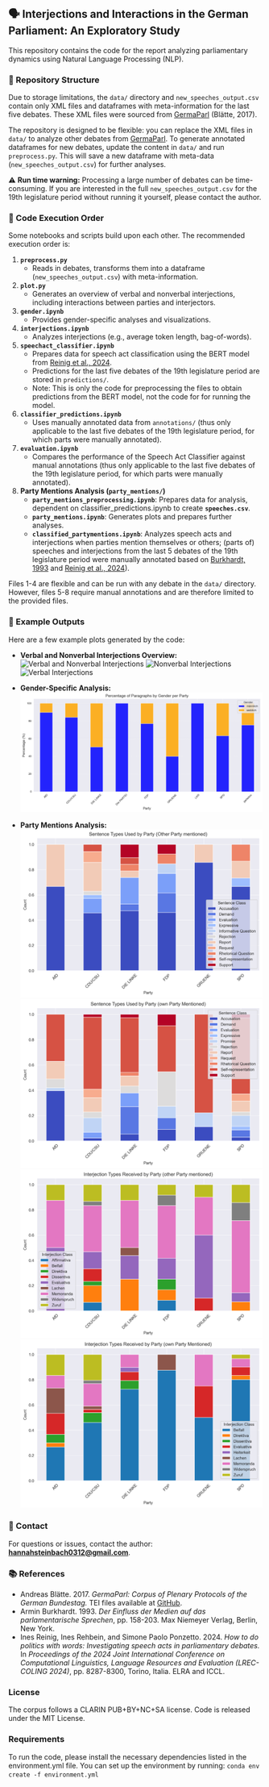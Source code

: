 ## 🗣️ Interjections and Interactions in the German Parliament: An Exploratory Study 

This repository contains the code for the report analyzing parliamentary dynamics using Natural Language Processing (NLP).

### 📂 Repository Structure
Due to storage limitations, the `data/` directory and `new_speeches_output.csv` contain only XML files and dataframes with meta-information for the last five debates. These XML files were sourced from [GermaParl](https://github.com/PolMine/GermaParlTEI) (Blätte, 2017).

The repository is designed to be flexible: you can replace the XML files in `data/` to analyze other debates from [GermaParl](https://github.com/PolMine/GermaParlTEI). To generate annotated dataframes for new debates, update the content in `data/` and run `preprocess.py`. This will save a new dataframe with meta-data (`new_speeches_output.csv`) for further analyses.

⚠ **Run time warning:** Processing a large number of debates can be time-consuming. If you are interested in the full `new_speeches_output.csv` for the 19th legislature period without running it yourself, please contact the author.

### 📝 Code Execution Order
Some notebooks and scripts build upon each other. The recommended execution order is:

1. **`preprocess.py`**
   - Reads in debates, transforms them into a dataframe (`new_speeches_output.csv`) with meta-information.
2. **`plot.py`**
   - Generates an overview of verbal and nonverbal interjections, including interactions between parties and interjectors.
3. **`gender.ipynb`**
   - Provides gender-specific analyses and visualizations.
4. **`interjections.ipynb`**
   - Analyzes interjections (e.g., average token length, bag-of-words).
5. **`speechact_classifier.ipynb`**
   - Prepares data for speech act classification using the BERT model from [Reinig et al., 2024](https://github.com/umanlp/speechact/tree/main).
   - Predictions for the last five debates of the 19th legislature period are stored in `predictions/`.
   - Note: This is only the code for preprocessing the files to obtain predictions from the BERT model, not the code for for running the model.
6. **`classifier_predictions.ipynb`**
   - Uses manually annotated data from `annotations/` (thus only applicable to the last five debates of the 19th legislature period, for which parts were manually annotated).
7. **`evaluation.ipynb`**
   - Compares the performance of the Speech Act Classifier against manual annotations (thus only applicable to the last five debates of the 19th legislature period, for which parts were manually annotated).
8. **Party Mentions Analysis (`party_mentions/`)**
   - **`party_mentions_preprocessing.ipynb`**: Prepares data for analysis, dependent on classifier_predictions.ipynb to create **`speeches.csv`**.
   - **`party_mentions.ipynb`**: Generates plots and prepares further analyses.
   - **`classified_partymentions.ipynb`**: Analyzes speech acts and interjections when parties mention themselves or others; (parts of) speeches and interjections from the last 5 debates of the 19th legislature period were manually annotated based on [Burkhardt, 1993](#references) and [Reinig et al., 2024](#references)).

Files 1-4 are flexible and can be run with any debate in the `data/` directory. However, files 5-8 require manual annotations and are therefore limited to the provided files. 

### 📸 Example Outputs
Here are a few example plots generated by the code:

- **Verbal and Nonverbal Interjections Overview:**
  ![Verbal and Nonverbal Interjections](plots/plot_2025-03-18_17-28-22_33.png)
  ![Nonverbal Interjections](plots/plot_2025-03-18_17-28-22_34.png)
  ![Verbal Interjections](plots/plot_2025-03-18_17-28-22_35.png)

- **Gender-Specific Analysis:**
  ![Gender Analysis](plots/gender.png)

- **Party Mentions Analysis:**
  ![Party Mentions](party_mentions/plots/sentence_types_used_other_party_mentioned.png)
  ![Party Mentions](party_mentions/plots/sentence_types_used_own_party_mentioned.png)
  ![Party Mentions](party_mentions/plots/interjection_types_received_other_party_mentioned.png)
  ![Party Mentions](party_mentions/plots/interjection_types_received_own_party_mentioned.png)


### 📧 Contact
For questions or issues, contact the author: **hannahsteinbach0312@gmail.com**.

### 📚 References
- Andreas Blätte. 2017. *GermaParl: Corpus of Plenary Protocols of the German Bundestag.* TEI files available at [GitHub](https://github.com/PolMine/GermaParlTEI).
- Armin Burkhardt. 1993. *Der Einfluss der Medien auf das parlamentarische Sprechen*, pp. 158-203. Max Niemeyer Verlag, Berlin, New York.
- Ines Reinig, Ines Rehbein, and Simone Paolo Ponzetto. 2024. *How to do politics with words: Investigating speech acts in parliamentary debates.* In *Proceedings of the 2024 Joint International Conference on Computational Linguistics, Language Resources and Evaluation (LREC-COLING 2024)*, pp. 8287-8300, Torino, Italia. ELRA and ICCL.

###  License
The corpus follows a CLARIN PUB+BY+NC+SA license. Code is released under the MIT License.

### Requirements
To run the code, please install the necessary dependencies listed in the environment.yml file. You can set up the environment by running:
`conda env create -f environment.yml`

